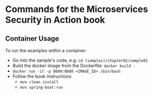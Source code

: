 # Commands for the Microservices Security in Action book

## Container Usage

To run the examples within a container:

* Go into the sample's code, e.g. `cd [samples]/chapter02/sample01`
* Build the docker image from the Dockerfile: `docker build .`
* `docker run -it -p 8080:8080 <IMAGE_ID> /bin/bash` 
* Follow the book instructions:
    * `mvn clean install`
    * `mvn spring-boot:run`
